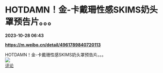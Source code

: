# HOTDAMN！金-卡戴珊性感SKIMS奶头罩预告片。。。

**2023-10-28 06:43**

**https://m.weibo.cn/detail/4961789840720113**

HOTDAMN！金-卡戴珊性感SKIMS奶头罩预告片。。。  
![](https://img3.chouti.com/CHOUTI_231028_B47F6717E25B433AB3FBFB52FA09B0C5.jpg)  
[评论](https://m.chouti.com/link/40431077)